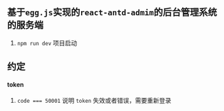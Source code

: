 ## 基于`egg.js`实现的`react-antd-admim`的后台管理系统的服务端

1. `npm run dev` 项目启动



## 约定
#### token
1. `code === 50001` 说明 `token` 失效或者错误，需要重新登录